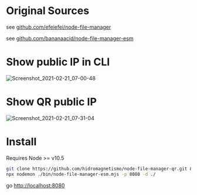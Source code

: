 

# Original Sources

see [github.com/efeiefei/node-file-manager](https://github.com/efeiefei/node-file-manager)

see [github.com/bananaacid/node-file-manager-esm](https://github.com/bananaacid/node-file-manager-esm)


# Show public IP in CLI
![Screenshot_2021-02-21_07-00-48](https://user-images.githubusercontent.com/6284869/108618145-981a6780-7413-11eb-97c0-1d602a0be617.png)

# Show QR public IP
![Screenshot_2021-02-21_07-31-04](https://user-images.githubusercontent.com/6284869/108618521-f7c64200-7416-11eb-9785-acee87250a7d.png)


# Install
Requires Node >= v10.5

```bash
git clone https://github.com/hidromagnetismo/node-file-manager-qr.git && cd node-file-manager-qr && npm i && npm i --only=dev
npx nodemon ./bin/node-file-manager-esm.mjs -p 8080 -d ./
```
go [http://localhost:8080](http://localhost:8080)

